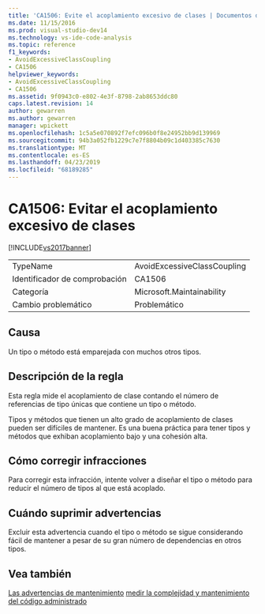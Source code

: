 ```yaml
---
title: 'CA1506: Evite el acoplamiento excesivo de clases | Documentos de Microsoft'
ms.date: 11/15/2016
ms.prod: visual-studio-dev14
ms.technology: vs-ide-code-analysis
ms.topic: reference
f1_keywords:
- AvoidExcessiveClassCoupling
- CA1506
helpviewer_keywords:
- AvoidExcessiveClassCoupling
- CA1506
ms.assetid: 9f0943c0-e802-4e3f-8798-2ab8653ddc80
caps.latest.revision: 14
author: gewarren
ms.author: gewarren
manager: wpickett
ms.openlocfilehash: 1c5a5e070892f7efc096b0f8e24952bb9d139969
ms.sourcegitcommit: 94b3a052fb1229c7e7f8804b09c1d403385c7630
ms.translationtype: MT
ms.contentlocale: es-ES
ms.lasthandoff: 04/23/2019
ms.locfileid: "68189285"
---
```

# <a name="ca1506-avoid-excessive-class-coupling"></a>CA1506: Evitar el acoplamiento excesivo de clases
[!INCLUDE[vs2017banner](../includes/vs2017banner.md)]

|||
|-|-|
|TypeName|AvoidExcessiveClassCoupling|
|Identificador de comprobación|CA1506|
|Categoría|Microsoft.Maintainability|
|Cambio problemático|Problemático|

## <a name="cause"></a>Causa
 Un tipo o método está emparejada con muchos otros tipos.

## <a name="rule-description"></a>Descripción de la regla
 Esta regla mide el acoplamiento de clase contando el número de referencias de tipo únicas que contiene un tipo o método.

 Tipos y métodos que tienen un alto grado de acoplamiento de clases pueden ser difíciles de mantener. Es una buena práctica para tener tipos y métodos que exhiban acoplamiento bajo y una cohesión alta.

## <a name="how-to-fix-violations"></a>Cómo corregir infracciones
 Para corregir esta infracción, intente volver a diseñar el tipo o método para reducir el número de tipos al que está acoplado.

## <a name="when-to-suppress-warnings"></a>Cuándo suprimir advertencias
 Excluir esta advertencia cuando el tipo o método se sigue considerando fácil de mantener a pesar de su gran número de dependencias en otros tipos.

## <a name="see-also"></a>Vea también
 [Las advertencias de mantenimiento](../code-quality/maintainability-warnings.md) [medir la complejidad y mantenimiento del código administrado](../code-quality/measuring-complexity-and-maintainability-of-managed-code.md)
